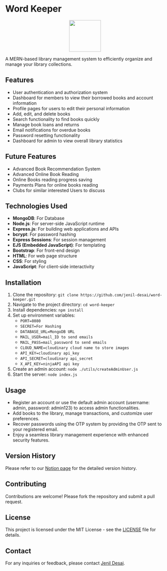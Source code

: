 # Word Keeper

<div style="text-align:center;">
	<img src="https://res.cloudinary.com/dg4bxglze/image/upload/v1715843875/logo.png" style="height: 100px; width: 100px;" />
</div>

A MERN-based library management system to efficiently organize and manage your library collections.

## Features
- User authentication and authorization system
- Dashboard for members to view their borrowed books and account information
- Profile pages for users to edit their personal information
- Add, edit, and delete books
- Search functionality to find books quickly
- Manage book loans and returns
- Email notifications for overdue books
- Password resetting functionality
- Dashboard for admin to view overall library statistics

## Future Features
- Advanced Book Recommendation System
- Advanced Online Book Reading
- Online Books reading progress saving
- Payments Plans for online books reading
- Clubs for similar interested Users to discuss


## Technologies Used
- **MongoDB**: For Database
- **Node.js**: For server-side JavaScript runtime
- **Express.js**: For building web applications and APIs
- **bcrypt**: For password hashing
- **Express Sessions**: For session management
- **EJS (Embedded JavaScript)**: For templating
- **Bootstrap**: For front-end design
- **HTML**: For web page structure
- **CSS**: For styling
- **JavaScript**: For client-side interactivity

## Installation
1. Clone the repository: `git clone https://github.com/jenil-desai/word-keeper.git`
2. Navigate to the project directory: `cd word-keeper`
3. Install dependencies: `npm install`
4. Set up environment variables:
   - `PORT=8080`
   - `SECRET=For Hashing`
   - `DATABASE_URL=MongoDB URL`
   - `MAIL_USER=mail_ID to send emails`
   - `MAIL_PASS=mail_password to send emails`
   - `CLOUD_NAME=cloudinary cloud name to store images`
   - `API_KEY=cloudinary api_key`
   - `API_SECRET=cloudinary api_secret`
   - `X_API_KEY=ninjaAPI api key`
5. Create an admin account: `node ./utils/createAdminUser.js`
6. Start the server: `node index.js`

## Usage
- Register an account or use the default admin account (username: admin, password: admin123) to access admin functionalities.
- Add books to the library, manage transactions, and customize user preferences.
- Recover passwords using the OTP system by providing the OTP sent to your registered email.
- Enjoy a seamless library management experience with enhanced security features.

## Version History
Please refer to our [Notion page](https://decorous-boar-5cd.notion.site/Version-Releases-667593d36ace40b78ea0b9f061ec3eb9?pvs=4) for the detailed version history.

## Contributing
Contributions are welcome! Please fork the repository and submit a pull request.

## License
This project is licensed under the MIT License - see the [LICENSE](LICENSE) file for details.

## Contact
For any inquiries or feedback, please contact [Jenil Desai](mailto:jenildev91@gmail.com).
